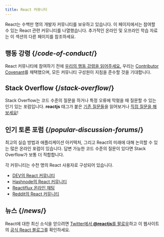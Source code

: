 ```yaml
---
title: React 커뮤니티
---
```


<Intro>

React는 수백만 명의 개발자 커뮤니티를 보유하고 있습니다. 이 페이지에서는 참여할 수 있는 React 관련 커뮤니티를 나열했습니다. 추가적인 온라인 및 오프라인 학습 자료는 이 섹션의 다른 페이지를 참조하세요.

</Intro>

## 행동 강령 {/*code-of-conduct*/}

React 커뮤니티에 참여하기 전에 [우리의 행동 강령을 읽어주세요.](https://github.com/facebook/react/blob/main/CODE_OF_CONDUCT.md) 우리는 [Contributor Covenant](https://www.contributor-covenant.org/)를 채택했으며, 모든 커뮤니티 구성원이 지침을 준수할 것을 기대합니다.

## Stack Overflow {/*stack-overflow*/}

Stack Overflow는 코드 수준의 질문을 하거나 특정 오류에 막혔을 때 질문할 수 있는 인기 있는 포럼입니다. **reactjs** 태그가 붙은 [기존 질문들](https://stackoverflow.com/questions/tagged/reactjs)을 읽어보거나 [직접 질문을 해보세요](https://stackoverflow.com/questions/ask?tags=reactjs)!

## 인기 토론 포럼 {/*popular-discussion-forums*/}

최고의 실습 방법과 애플리케이션 아키텍처, 그리고 React의 미래에 대해 논의할 수 있는 많은 온라인 포럼이 있습니다. 답변 가능한 코드 수준의 질문이 있다면 Stack Overflow가 보통 더 적합합니다.

각 커뮤니티는 수천 명의 React 사용자로 구성되어 있습니다.

* [DEV의 React 커뮤니티](https://dev.to/t/react)
* [Hashnode의 React 커뮤니티](https://hashnode.com/n/reactjs)
* [Reactiflux 온라인 채팅](https://discord.gg/reactiflux)
* [Reddit의 React 커뮤니티](https://www.reddit.com/r/reactjs/)

## 뉴스 {/*news*/}

React에 대한 최신 소식을 얻으려면 [Twitter에서 **@reactjs**를 팔로우](https://twitter.com/reactjs)하고 이 웹사이트의 [공식 React 블로그](/blog/)를 확인하세요.